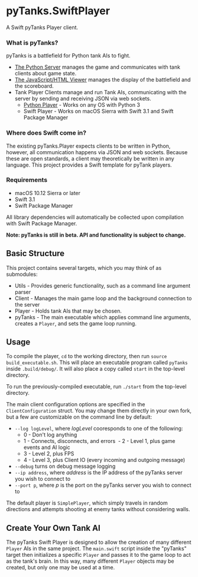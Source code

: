 # pyTanks.SwiftPlayer #

A Swift pyTanks Player client.

### What is pyTanks? ###

pyTanks is a battlefield for Python tank AIs to fight.

* [The Python Server](https://github.com/JoelEager/pyTanks.Server) manages the game and communicates with tank clients about game state.
* [The JavaScript/HTML Viewer](https://github.com/JoelEager/pyTanks.Viewer) manages the display of the battlefield and the scoreboard.
* Tank Player Clients manage and run Tank AIs, communicating with the server by sending and receiving JSON via web sockets.
  - [Python Player](https://github.com/JoelEager/pyTanks.Player) - Works on any OS with Python 3
  - Swift Player - Works on macOS Sierra with Swift 3.1 and Swift Package Manager

### Where does Swift come in? ###
The existing pyTanks.Player expects clients to be written in Python, however, all communication happens via JSON and web sockets. Because these are open standards, a client may theoretically be written in any language. This project provides a Swift template for pyTank players.

### Requirements ###
- macOS 10.12 Sierra or later
- Swift 3.1
- Swift Package Manager

All library dependencies will automatically be collected upon compilation with Swift Package Manager.

**Note: pyTanks is still in beta. API and functionality is subject to change.**

## Basic Structure ##
This project contains several targets, which you may think of as submodules:
- Utils - Provides generic functionality, such as a command line argument parser
- Client - Manages the main game loop and the background connection to the server
- Player - Holds tank AIs that may be chosen.
- pyTanks - The main executable which applies command line arguments, creates a `Player`, and sets the game loop running.

## Usage ##
To compile the player, `cd` to the working directory, then run `source build_executable.sh`. This will place an executable program called `pyTanks` inside `.build/debug/`. It will also place a copy called `start` in the top-level directory.

To run the previously-compiled executable, run `./start` from the top-level directory.

The main client configuration options are specified in the `ClientConfiguration` struct. You may change them directly in your own fork, but a few are customizable on the command line by default:
- `--log logLevel`, where *logLevel* cooresponds to one of the following:
  - 0 - Don't log anything
  - 1 - Connects, disconnects, and errors
  - 2 - Level 1, plus game events and AI logic
  - 3 - Level 2, plus FPS
  - 4 - Level 3, plus Client IO (every incoming and outgoing message)
- `--debug` turns on debug message logging
- `--ip address`, where *address* is the IP address of the pyTanks server you wish to connect to
- `--port p`, where *p* is the port on the pyTanks server you wish to connect to

The default player is `SimplePlayer`, which simply travels in random directions and attempts shooting at enemy tanks without considering walls.

## Create Your Own Tank AI ##
The pyTanks Swift Player is designed to allow the creation of many different `Player` AIs in the same project. The `main.swift` script inside the "pyTanks" target then initializes a specific `Player` and passes it to the game loop to act as the tank's brain. In this way, many different `Player` objects may be created, but only one may be used at a time.
